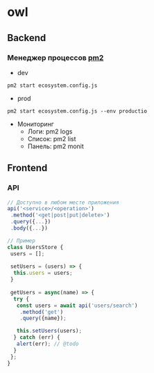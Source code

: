 # owl

## Backend

### Менеджер процессов [pm2](https://pm2.keymetrics.io/docs/usage/pm2-doc-single-page/)
* dev
```
pm2 start ecosystem.config.js
```
* prod
```
pm2 start ecosystem.config.js --env productio
```
* Мониторинг
  * Логи: pm2 logs
  * Список: pm2 list
  * Панель: pm2 monit

## Frontend

### API
```javascript
// Доступно в любом месте приложения
api('<service>/<operation>')
 .method('<get|post|put|delete>')
 .query({...})
 .body({...})

// Пример
class UsersStore {
 users = [];
 
 setUsers = (users) => {
  this.users = users;
 }
 
 getUsers = async(name) => {
  try {
   const users = await api('users/search')
    .method('get')
    .query({name});

   this.setUsers(users);
  } catch (err) {
   alert(err); // @todo
  }
 };
}
```
